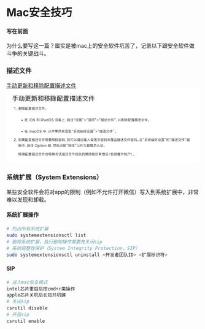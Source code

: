 Mac安全技巧
=

#### 写在前面
为什么要写这一篇？属实是被mac上的安全软件坑苦了，记录以下跟安全软件做斗争的关键战斗。


### 描述文件
[手动更新和移除配置描述文件](https://support.apple.com/zh-cn/guide/profile-manager/pmdbd71ebc9/mac)  
![img.png](img.png)

### 系统扩展（System Extensions）
某些安全软件会将对app的限制（例如不允许打开微信）写入到系统扩展中，非常难以发现和卸载。
#### 系统扩展操作
```bash
# 列出所有系统扩展
sudo systemextensionsctl list
# 删除系统扩展，执行删除操作需要先关闭sip
# 系统完整性保护（System Integrity Protection，SIP）
sudo systemextensionsctl uninstall <开发者团队ID> <扩展标识符>
```
#### SIP
```bash
# 进入mac恢复模式
intel芯片重启后按cmd+r类操作
apple芯片关机后长按开机键
# 关闭sip
csrutil disable
# 开启sip
csrutil enable
```
